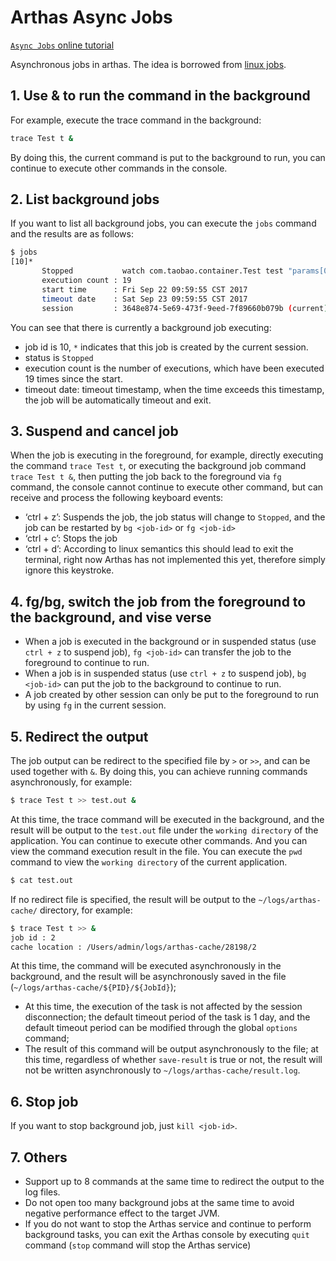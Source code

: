 # Arthas Async Jobs

[`Async Jobs` online tutorial](https://arthas.aliyun.com/3.x/doc/arthas-tutorials?language=en&id=case-async-jobs)

Asynchronous jobs in arthas. The idea is borrowed from [linux jobs](http://man7.org/linux/man-pages/man1/jobs.1p.html).

## 1. Use & to run the command in the background

For example, execute the trace command in the background:

```bash
trace Test t &
```

By doing this, the current command is put to the background to run, you can continue to execute other commands in the console.

## 2. List background jobs

If you want to list all background jobs, you can execute the `jobs` command and the results are as follows:

```bash
$ jobs
[10]*
       Stopped           watch com.taobao.container.Test test "params[0].{? #this.name == null }" -x 2
       execution count : 19
       start time      : Fri Sep 22 09:59:55 CST 2017
       timeout date    : Sat Sep 23 09:59:55 CST 2017
       session         : 3648e874-5e69-473f-9eed-7f89660b079b (current)
```

You can see that there is currently a background job executing:

- job id is 10, `*` indicates that this job is created by the current session.
- status is `Stopped`
- execution count is the number of executions, which have been executed 19 times since the start.
- timeout date: timeout timestamp, when the time exceeds this timestamp, the job will be automatically timeout and exit.

## 3. Suspend and cancel job

When the job is executing in the foreground, for example, directly executing the command `trace Test t`, or executing the background job command `trace Test t &`, then putting the job back to the foreground via `fg` command, the console cannot continue to execute other command, but can receive and process the following keyboard events:

- ‘ctrl + z’: Suspends the job, the job status will change to `Stopped`, and the job can be restarted by `bg <job-id>` or `fg <job-id>`
- ‘ctrl + c’: Stops the job
- ‘ctrl + d’: According to linux semantics this should lead to exit the terminal, right now Arthas has not implemented this yet, therefore simply ignore this keystroke.

## 4. fg/bg, switch the job from the foreground to the background, and vise verse

- When a job is executed in the background or in suspended status (use `ctrl + z` to suspend job), `fg <job-id>` can transfer the job to the foreground to continue to run.
- When a job is in suspended status (use `ctrl + z` to suspend job), `bg <job-id>` can put the job to the background to continue to run.
- A job created by other session can only be put to the foreground to run by using `fg` in the current session.

## 5. Redirect the output

The job output can be redirect to the specified file by `>` or `>>`, and can be used together with `&`. By doing this, you can achieve running commands asynchronously, for example:

```bash
$ trace Test t >> test.out &
```

At this time, the trace command will be executed in the background, and the result will be output to the `test.out` file under the `working directory` of the application. You can continue to execute other commands. And you can view the command execution result in the file. You can execute the `pwd` command to view the `working directory` of the current application.

```bash
$ cat test.out
```

If no redirect file is specified, the result will be output to the `~/logs/arthas-cache/` directory, for example:

```bash
$ trace Test t >> &
job id : 2
cache location : /Users/admin/logs/arthas-cache/28198/2
```

At this time, the command will be executed asynchronously in the background, and the result will be asynchronously saved in the file (`~/logs/arthas-cache/${PID}/${JobId}`);

- At this time, the execution of the task is not affected by the session disconnection; the default timeout period of the task is 1 day, and the default timeout period can be modified through the global `options` command;
- The result of this command will be output asynchronously to the file; at this time, regardless of whether `save-result` is true or not, the result will not be written asynchronously to `~/logs/arthas-cache/result.log`.

## 6. Stop job

If you want to stop background job, just `kill <job-id>`.

## 7. Others

- Support up to 8 commands at the same time to redirect the output to the log files.
- Do not open too many background jobs at the same time to avoid negative performance effect to the target JVM.
- If you do not want to stop the Arthas service and continue to perform background tasks, you can exit the Arthas console by executing `quit` command (`stop` command will stop the Arthas service)
